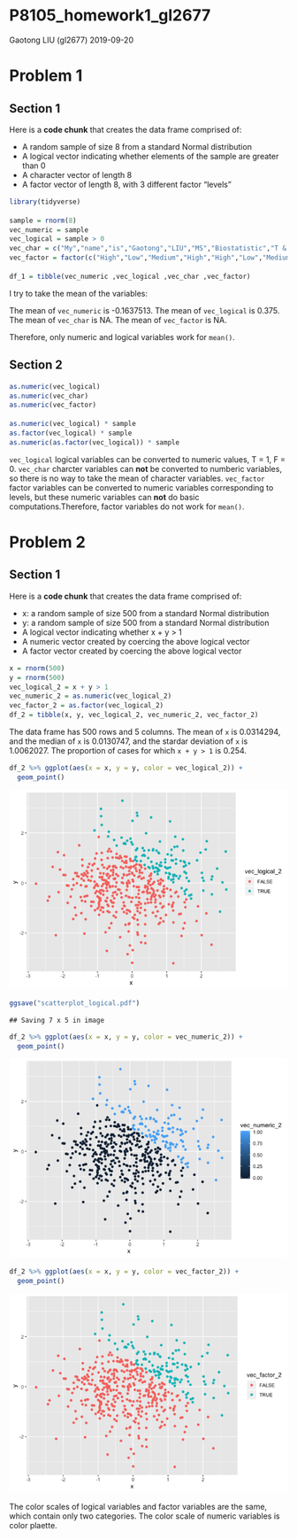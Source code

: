 P8105\_homework1\_gl2677
================
Gaotong LIU (gl2677)
2019-09-20

# Problem 1

## Section 1

Here is a **code chunk** that creates the data frame comprised of:

  - A random sample of size 8 from a standard Normal distribution
  - A logical vector indicating whether elements of the sample are
    greater than 0
  - A character vector of length 8
  - A factor vector of length 8, with 3 different factor “levels”

<!-- end list -->

``` r
library(tidyverse)

sample = rnorm(8)
vec_numeric = sample
vec_logical = sample > 0
vec_char = c("My","name","is","Gaotong","LIU","MS","Biostatistic","T & M")
vec_factor = factor(c("High","Low","Medium","High","High","Low","Medium","Low"))
                    
df_1 = tibble(vec_numeric ,vec_logical ,vec_char ,vec_factor)
```

I try to take the mean of the variables:

The mean of `vec_numeric` is -0.1637513. The mean of `vec_logical` is
0.375. The mean of `vec_char` is NA. The mean of `vec_factor` is NA.

Therefore, only numeric and logical variables work for `mean()`.

## Section 2

``` r
as.numeric(vec_logical)
as.numeric(vec_char)
as.numeric(vec_factor)

as.numeric(vec_logical) * sample
as.factor(vec_logical) * sample
as.numeric(as.factor(vec_logical)) * sample
```

`vec_logical` logical variables can be converted to numeric values, T =
1, F = 0. `vec_char` charcter variables can **not** be converted to
numberic variables, so there is no way to take the mean of character
variables. `vec_factor` factor variables can be converted to numeric
variables corresponding to levels, but these numeric variables can
**not** do basic computations.Therefore, factor variables do not work
for `mean()`.

# Problem 2

## Section 1

Here is a **code chunk** that creates the data frame comprised of:

  - x: a random sample of size 500 from a standard Normal distribution
  - y: a random sample of size 500 from a standard Normal distribution
  - A logical vector indicating whether x + y \> 1
  - A numeric vector created by coercing the above logical vector
  - A factor vector created by coercing the above logical vector

<!-- end list -->

``` r
x = rnorm(500)
y = rnorm(500)
vec_logical_2 = x + y > 1
vec_numeric_2 = as.numeric(vec_logical_2)
vec_factor_2 = as.factor(vec_logical_2)
df_2 = tibble(x, y, vec_logical_2, vec_numeric_2, vec_factor_2)
```

The data frame has 500 rows and 5 columns. The mean of `x` is 0.0314294,
and the median of `x` is 0.0130747, and the stardar deviation of `x` is
1.0062027. The proportion of cases for which `x + y > 1` is 0.254.

``` r
df_2 %>% ggplot(aes(x = x, y = y, color = vec_logical_2)) +
  geom_point()
```

![](P8105_homework1_gl2677_files/figure-gfm/unnamed-chunk-1-1.png)<!-- -->

``` r
ggsave("scatterplot_logical.pdf")
```

    ## Saving 7 x 5 in image

``` r
df_2 %>% ggplot(aes(x = x, y = y, color = vec_numeric_2)) +
  geom_point()
```

![](P8105_homework1_gl2677_files/figure-gfm/unnamed-chunk-1-2.png)<!-- -->

``` r
df_2 %>% ggplot(aes(x = x, y = y, color = vec_factor_2)) +
  geom_point()
```

![](P8105_homework1_gl2677_files/figure-gfm/unnamed-chunk-1-3.png)<!-- -->

The color scales of logical variables and factor variables are the same,
which contain only two categories. The color scale of numeric variables
is color plaette.
